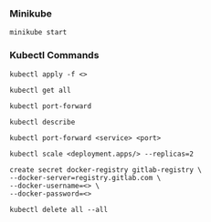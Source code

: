 ### Minikube

```
minikube start
```


### Kubectl Commands

```
kubectl apply -f <>
```

```
kubectl get all
```

```
kubectl port-forward
```

```
kubectl describe
```

```
kubectl port-forward <service> <port>
```

```
kubectl scale <deployment.apps/> --replicas=2
```

```
create secret docker-registry gitlab-registry \
--docker-server=registry.gitlab.com \
--docker-username=<> \
--docker-password=<>
```

```
kubectl delete all --all
```